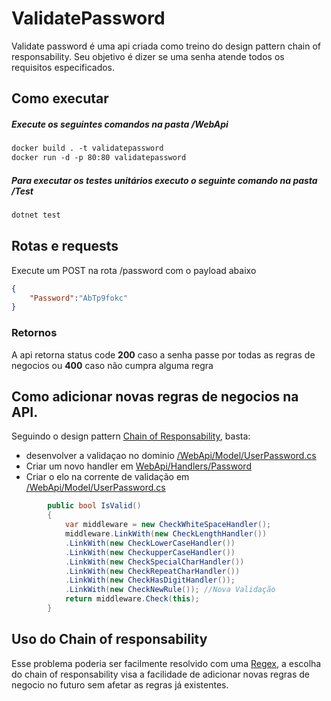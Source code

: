 # ValidatePassword

Validate password é uma api criada como treino do design pattern chain of responsability. Seu objetivo é dizer se uma senha atende todos os requisitos especificados.

## Como executar
##### Execute os seguintes comandos na pasta /WebApi
```dockerfile
docker build . -t validatepassword
docker run -d -p 80:80 validatepassword
```
##### Para executar os testes unitários executo o seguinte comando na pasta /Test
```dockerfile
dotnet test
```

## Rotas e requests
Execute um POST na rota /password com o payload abaixo
```json
{
    "Password":"AbTp9fokc"
}
```

### Retornos
A api retorna status code <b>200</b> caso a senha passe por todas as regras de negocios ou <b>400</b> caso não cumpra alguma regra

## Como adicionar novas regras de negocios na API.

Seguindo o design pattern <a href="https://imasters.com.br/desenvolvimento/arquitetura-e-desenvolvimento-de-software-parte-14-chain-responsability">Chain of Responsability</a>, basta: 
- desenvolver a validaçao no dominio <a href="https://github.com/caiowWillian/ValidatePassword/blob/main/WebApi/Model/UserPassword.cs">/WebApi/Model/UserPassword.cs</a>
- Criar um novo handler em <a href="https://github.com/caiowWillian/ValidatePassword/tree/main/WebApi/Handlers/Password">WebApi/Handlers/Password</a>
- Criar o elo na corrente de validação em <a href="https://github.com/caiowWillian/ValidatePassword/blob/main/WebApi/Model/UserPassword.cs">/WebApi/Model/UserPassword.cs</a>
```c#
        public bool IsValid()
        {
            var middleware = new CheckWhiteSpaceHandler();
            middleware.LinkWith(new CheckLengthHandler())
            .LinkWith(new CheckLowerCaseHandler())
            .LinkWith(new CheckupperCaseHandler())
            .LinkWith(new CheckSpecialCharHandler())
            .LinkWith(new CheckRepeatCharHandler())
            .LinkWith(new CheckHasDigitHandler());
            .LinkWith(new CheckNewRule()); //Nova Validação
            return middleware.Check(this);
        }
```

## Uso do Chain of responsability
Esse problema poderia ser facilmente resolvido com uma <a href="https://www.computerhope.com/jargon/r/regex.htm">Regex</a>, a escolha do chain of responsability visa a facilidade de adicionar novas regras de negocio no futuro sem afetar as regras já existentes.
